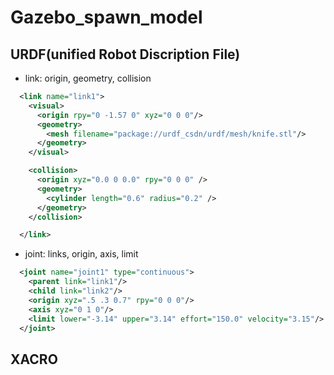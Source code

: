 # Gazebo_spawn_model  
## URDF(unified Robot Discription File)  
+ link: origin, geometry, collision  
```xml  
  <link name="link1">
    <visual>
      <origin rpy="0 -1.57 0" xyz="0 0 0"/>
      <geometry>
        <mesh filename="package://urdf_csdn/urdf/mesh/knife.stl"/>
      </geometry>
    </visual>

    <collision>
      <origin xyz="0.0 0 0.0" rpy="0 0 0" />
      <geometry>
        <cylinder length="0.6" radius="0.2" />
      </geometry>
    </collision>

  </link>  
```  

+ joint: links, origin, axis, limit  
```xml
  <joint name="joint1" type="continuous">
    <parent link="link1"/>
    <child link="link2"/>
    <origin xyz=".5 .3 0.7" rpy="0 0 0"/>
    <axis xyz="0 1 0"/>
    <limit lower="-3.14" upper="3.14" effort="150.0" velocity="3.15"/>
  </joint>
```  

## XACRO